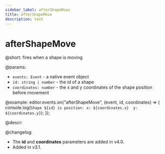 ```yaml
---
sidebar_label: afterShapeMove
title: afterShapeMove
description: text
---
```


# afterShapeMove

@short: fires when a shape is moving

@params:
- `events: Event` - a native event object
- `id: string | number` - the id of a shape
- `coordinates: number` - the x and y coordinates of the shape position before movement

@example:
editor.events.on("afterShapeMove", (event, id, coordinates) => {
    console.log(`
        Shape ${id} is position:
            x: ${coordinates.x} 
            y: ${coordinates.y}
    `);
});

@descr:

@changelog:
- The **id** and **coordinates** parameters are added in v4.0.
- Added in v3.1.